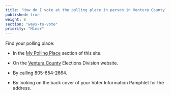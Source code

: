 ```yaml
---
title: "How do I vote at the polling place in person in Ventura County?"
published: true
weight: 8
section: "ways-to-vote"
priority: "Minor"
---
```


Find your polling place:  

- In the [My Polling Place](#section-my-polling-place) section of this site.  

- On the [Ventura County](http://recorder.countyofventura.org/elections/voter-lookups/wheres-my-polling-place/#Search) Elections Division website.  

- By calling 805-654-2664.  

- By looking on the back cover of your Voter Information Pamphlet for the address.  
